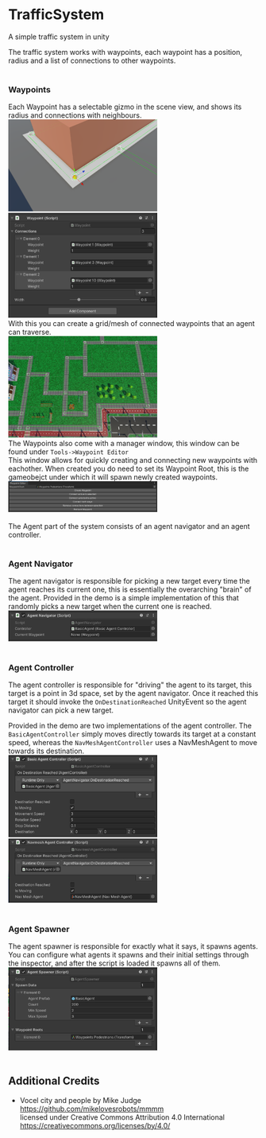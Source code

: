 # <b>TrafficSystem</b>
A simple traffic system in unity

The traffic system works with waypoints, each waypoint has a position, radius and a list of connections to other waypoints.
<br><br>

### <b>Waypoints</b>
Each Waypoint has a selectable gizmo in the scene view, and shows its radius and connections with neighbours.
<br>
<img src="https://raw.githubusercontent.com/marsmaantje/TrafficSystem/main/readmeImages/WaypointSceneView.png" alt="WaypointSceneView.png" width=300>
<br>
<img src="https://raw.githubusercontent.com/marsmaantje/TrafficSystem/main/readmeImages/WaypointInspector.png" alt="WaypointInspector.png" width=300>
<br>
With this you can create a grid/mesh of connected waypoints that an agent can traverse.
<br>
<img src="https://raw.githubusercontent.com/marsmaantje/TrafficSystem/main/readmeImages/WaypointSceneViewGrid.png" alt="WaypointSceneViewGrid.png" width=300>
<br>
The Waypoints also come with a manager window, this window can be found under `Tools->Waypoint Editor`<br>
This window allows for quickly creating and connecting new waypoints with eachother. When created you do need to set its Waypoint Root, this is the gameobejct under which it will spawn newly created waypoints.
<br>
<img src="https://raw.githubusercontent.com/marsmaantje/TrafficSystem/main/readmeImages/WaypointEditorInspector.png" alt="WaypointEditorInspector.png" width=300>
<br><br>
The Agent part of the system consists of an agent navigator and an agent controller.
<br><br>

### <b>Agent Navigator</b>
The agent navigator is responsible for picking a new target every time the agent reaches its current one, this is essentially the overarching "brain" of the agent.
Provided in the demo is a simple implementation of this that randomly picks a new target when the current one is reached.<br>
<img src="https://raw.githubusercontent.com/marsmaantje/TrafficSystem/main/readmeImages/AgentNavigatorInspector.png" alt="AgentNavigatorInspector.png" width=300>
<br><br>

### <b>Agent Controller</b>
The agent controller is responsible for "driving" the agent to its target, this target is a point in 3d space, set by the agent navigator. Once it reached this target it should invoke the `OnDestinationReached` UnityEvent so the agent navigator can pick a new target.

Provided in the demo are two implementations of the agent controller. The `BasicAgentController` simply moves directly towards its target at a constant speed, whereas the `NavMeshAgentController` uses a NavMeshAgent to move towards its destination.
<br>
<img src="https://raw.githubusercontent.com/marsmaantje/TrafficSystem/main/readmeImages/BasicAgentControllerInspector.png" alt="BasicAgentControllerInspector.png" width=300>
<br>
<img src="https://raw.githubusercontent.com/marsmaantje/TrafficSystem/main/readmeImages/NavMeshAgentControllerInspector.png" alt="NavMeshAgentControllerInspector.png" width=300>
<br><br>

### <b>Agent Spawner</b>
The agent spawner is responsible for exactly what it says, it spawns agents. You can configure what agents it spawns and their initial settings through the inspector, and after the script is loaded it spawns all of them.
<br>
<img src="https://raw.githubusercontent.com/marsmaantje/TrafficSystem/main/readmeImages/AgentSpawnerInspector.png" alt="AgentSpawnerInspector.png" width=300>
<br><br>

## <b>Additional Credits</b>
* Vocel city and people by Mike Judge
<br>https://github.com/mikelovesrobots/mmmm
<br>licensed under Creative Commons Attribution 4.0 International
<br>https://creativecommons.org/licenses/by/4.0/